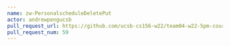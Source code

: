 ```yaml
---
name: zw-PersonalscheduleDeletePut
actor: andrewpengucsb
pull_request_url: https://github.com/ucsb-cs156-w22/team04-w22-5pm-courses/pull/59
pull_request_num: 59
---
```

